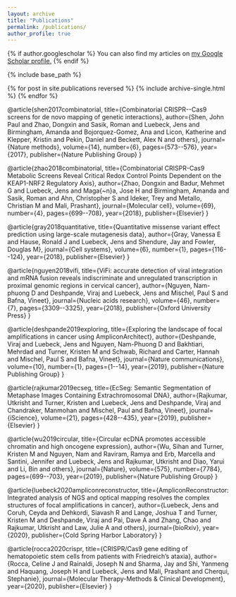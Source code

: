 ```yaml
---
layout: archive
title: "Publications"
permalink: /publications/
author_profile: true
---
```


{% if author.googlescholar %}
  You can also find my articles on <u><a href="{{author.googlescholar}}">my Google Scholar profile</a>.</u>
{% endif %}

{% include base_path %}

{% for post in site.publications reversed %}
  {% include archive-single.html %}
{% endfor %}

@article{shen2017combinatorial,
  title={Combinatorial CRISPR--Cas9 screens for de novo mapping of genetic interactions},
  author={Shen, John Paul and Zhao, Dongxin and Sasik, Roman and Luebeck, Jens and Birmingham, Amanda and Bojorquez-Gomez, Ana and Licon, Katherine and Klepper, Kristin and Pekin, Daniel and Beckett, Alex N and others},
  journal={Nature methods},
  volume={14},
  number={6},
  pages={573--576},
  year={2017},
  publisher={Nature Publishing Group}
}

@article{zhao2018combinatorial,
  title={Combinatorial CRISPR-Cas9 Metabolic Screens Reveal Critical Redox Control Points Dependent on the KEAP1-NRF2 Regulatory Axis},
  author={Zhao, Dongxin and Badur, Mehmet G and Luebeck, Jens and Maga{\~n}a, Jose H and Birmingham, Amanda and Sasik, Roman and Ahn, Christopher S and Ideker, Trey and Metallo, Christian M and Mali, Prashant},
  journal={Molecular cell},
  volume={69},
  number={4},
  pages={699--708},
  year={2018},
  publisher={Elsevier}
}

@article{gray2018quantitative,
  title={Quantitative missense variant effect prediction using large-scale mutagenesis data},
  author={Gray, Vanessa E and Hause, Ronald J and Luebeck, Jens and Shendure, Jay and Fowler, Douglas M},
  journal={Cell systems},
  volume={6},
  number={1},
  pages={116--124},
  year={2018},
  publisher={Elsevier}
}

@article{nguyen2018vifi,
  title={ViFi: accurate detection of viral integration and mRNA fusion reveals indiscriminate and unregulated transcription in proximal genomic regions in cervical cancer},
  author={Nguyen, Nam-phuong D and Deshpande, Viraj and Luebeck, Jens and Mischel, Paul S and Bafna, Vineet},
  journal={Nucleic acids research},
  volume={46},
  number={7},
  pages={3309--3325},
  year={2018},
  publisher={Oxford University Press}
}

@article{deshpande2019exploring,
  title={Exploring the landscape of focal amplifications in cancer using AmpliconArchitect},
  author={Deshpande, Viraj and Luebeck, Jens and Nguyen, Nam-Phuong D and Bakhtiari, Mehrdad and Turner, Kristen M and Schwab, Richard and Carter, Hannah and Mischel, Paul S and Bafna, Vineet},
  journal={Nature communications},
  volume={10},
  number={1},
  pages={1--14},
  year={2019},
  publisher={Nature Publishing Group}
}

@article{rajkumar2019ecseg,
  title={EcSeg: Semantic Segmentation of Metaphase Images Containing Extrachromosomal DNA},
  author={Rajkumar, Utkrisht and Turner, Kristen and Luebeck, Jens and Deshpande, Viraj and Chandraker, Manmohan and Mischel, Paul and Bafna, Vineet},
  journal={iScience},
  volume={21},
  pages={428--435},
  year={2019},
  publisher={Elsevier}
}

@article{wu2019circular,
  title={Circular ecDNA promotes accessible chromatin and high oncogene expression},
  author={Wu, Sihan and Turner, Kristen M and Nguyen, Nam and Raviram, Ramya and Erb, Marcella and Santini, Jennifer and Luebeck, Jens and Rajkumar, Utkrisht and Diao, Yarui and Li, Bin and others},
  journal={Nature},
  volume={575},
  number={7784},
  pages={699--703},
  year={2019},
  publisher={Nature Publishing Group}
}

@article{luebeck2020ampliconreconstructor,
  title={AmpliconReconstructor: Integrated analysis of NGS and optical mapping resolves the complex structures of focal amplifications in cancer},
  author={Luebeck, Jens and Coruh, Ceyda and Dehkordi, Siavash R and Lange, Joshua T and Turner, Kristen M and Deshpande, Viraj and Pai, Dave A and Zhang, Chao and Rajkumar, Utkrisht and Law, Julie A and others},
  journal={bioRxiv},
  year={2020},
  publisher={Cold Spring Harbor Laboratory}
}

@article{rocca2020crispr,
  title={CRISPR/Cas9 gene editing of hematopoietic stem cells from patients with Friedreich’s ataxia},
  author={Rocca, Celine J and Rainaldi, Joseph N and Sharma, Jay and Shi, Yanmeng and Haquang, Joseph H and Luebeck, Jens and Mali, Prashant and Cherqui, Stephanie},
  journal={Molecular Therapy-Methods \& Clinical Development},
  year={2020},
  publisher={Elsevier}
}
